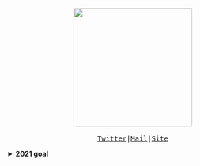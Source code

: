 <p align="center">
  <br><br>
  <samp>
    <img src="https://media0.giphy.com/media/TKRDRPMO1JPNyA9uyj/giphy.gif" width="240px" align="center">
    <br><br><a href="https://twitter.com/_love_yousomuch">Twitter</a>|<a href="mailto:loveyousomuch554@gmail.com">Mail</a>|<a href="https://loveyousomuch554.dev">Site</a>
  </samp>
</p>

<details>
  <summary><b>2021 goal</b></summary>
  Improve knowledge and get an internship.
</details>
